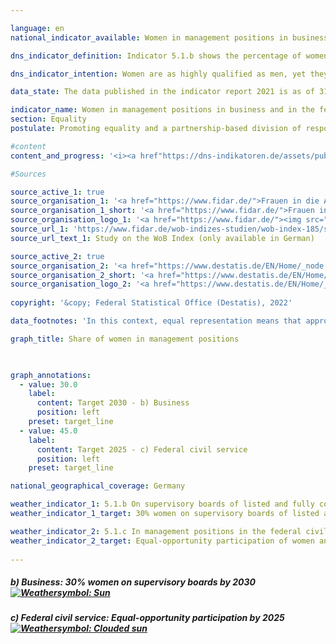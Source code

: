 ```yaml
---

language: en    
national_indicator_available: Women in management positions in business and in the federal civil service    

dns_indicator_definition: Indicator 5.1.b shows the percentage of women on supervisory boards of listed and fully co-determined companies. Indicator 5.1.c shows the percentage of women in management positions in the federal civil service.    

dns_indicator_intention: Women are as highly qualified as men, yet they are they are under-represented in management positions in German business, particularly at senior management level. The same applies to the percentage of women in management positions in the federal civil service. For this reason, the share of women on supervisory boards of listed and fully co-determined companies is to be increased to 30% by 2030. Under the bill for a Second Gender Equality (Management Positions) Act, which the Cabinet adopted on 6 January 2021, equal representation of women and men in management positions in the civil service is to be achieved by 2025. This will fulfil one of the commitments made in the coalition agreement of 2018.    

data_state: The data published in the indicator report 2021 is as of 31.12.2020. The data shown on the DNS-Online-Platform is updated regularly, so that more current data may be available online than published in the indicator report 2021.    

indicator_name: Women in management positions in business and in the federal civil service    
section: Equality    
postulate: Promoting equality and a partnership-based division of responsibilities    

#content     
content_and_progress: '<i><a href"https://dns-indikatoren.de/assets/publications/reports/en/2021.pdf">Text from the Indicator Report 2021 </a></i><br><b><i>Percentage of women on supervisory boards of listed and fully co-determined companies</i></b><br>The indicator records the percentage of women on the supervisory boards of joint-stock companies and partnerships limited by shares with more than 2,000 employees plus European companies (SEs) and listed companies with full co-determination. The data basis for the indicator comprises the publications of listed and fully co-determined companies, which are analysed by the Frauen in die Aufsichtsräte (Women on Board) association and published in the form of a WOB index.<br>In January 2020, women’s share of positions on the supervisory boards of these companies came to about 35.2%. In January 2015, it was still only 21.3%. The target of 30% was reached in 2018, which was twelve years in advance of the deadline set in the German Sustainable Development Strategy. The Gender Equality (Management Positions) Act prescribed that, in cases where elections were held for positions on the supervisory boards of the companies defined above in or after 2016, at least 30% of the seats on those boards must be occupied by women, and so compliance with the Act could be expected to yield this increase.<br>Given the definition used for the indicator, most of the businesses in Germany and the majority of management positions in the private sector are not taken into account. At the present time, the reported and analysed data relate to a group of 105 companies. The positions on supervisory boards that the WOB association has examined to date, fewer than 1,600 in number, are but a small fraction of the total of 882,000 management positions in the private sector identified by the pay structure survey in 2018. The figures show clearly that focusing on the supervisory board of a company reveals only some of the management positions in that company.<br>According to the International Standard Classification of Occupations (ISCO), managers are all persons who plan, direct, coordinate and evaluate the overall activities of enterprises, governments and other organisations, or of organisational units within them, and formulate and review their policies, laws, rules and regulations. This definition includes the activities of supervisory boards. If the ISCO classification is used as a basis, 22% of the 882,000 management positions in businesses were held by women in 2018. This figure is reached by considering all businesses with at least one employee for whom compulsory social insurance contributions are payable, excluding entities in sector O – Public administration and defence; compulsory social security – and parts of sector P – Education. Compared with 2014, the year of the previous pay structure survey, this represents an increase of 1.2 percentage points.<br><b><i>Percentage of women in management positions in the federal civil service</i></b><br>The data basis for this indicator comprises the internal gender equality statistics collected by all offices of the federal government pursuant to the Federal Gender Equality Act. Since 2015, these statistics have been compiled every second year, updated to 30 June, by the Federal Statistical Office on behalf of the Federal Ministry for Family Affairs, Senior Citizens, Women and Youth. Before then they were compiled annually.<br>In 2019, according to preliminary data, the proportion of women in management positions in the federal civil service was about 37.6%. In 2000, the indicator value was 19.5%. This represents a 92.8% increase in the proportion of women since 2000. If the trend of the last five years were maintained, the target of virtual numerical equality in management positions in the federal civil service by 2025 would be narrowly missed.<br>The indicator is focused on the employees in management positions in all departments of the federal government. Their number includes all persons employed on a full-time or part-time basis as well as those who have been given leave of absence on grounds of family or c'    

#Sources    

source_active_1: true
source_organisation_1: '<a href="https://www.fidar.de/">Frauen in die Aufsichtsräte e.V.</a>'
source_organisation_1_short: '<a href="https://www.fidar.de/">Frauen in die Aufsichtsräte e.V.</a>'
source_organisation_logo_1: '<a href="https://www.fidar.de/"><img src="ttps://g205sdgs.github.io/sdg-indicators/public/logosEn/fidar.png" alt="Frauen in die Aufsichtsräte e.V." title=" Click here to visit the homepage of the organizationFrauen in die Aufsichtsräte e.V." style="height:60px; width:148px; border: transparent"/></a>'
source_url_1: 'https://www.fidar.de/wob-indizes-studien/wob-index-185/studie-zum-wob-index-185.html'
source_url_text_1: Study on the WoB Index (only available in German)

source_active_2: true
source_organisation_2: '<a href="https://www.destatis.de/EN/Home/_node.html">Federal Statistical Office</a>'
source_organisation_2_short: '<a href="https://www.destatis.de/EN/Home/_node.html">Federal Statistical Office</a>'
source_organisation_logo_2: '<a href="https://www.destatis.de/EN/Home/_node.html"><img src="ttps://g205sdgs.github.io/sdg-indicators/public/logosEn/destatis.png" alt="Federal Statistical Office" title=" Click here to visit the homepage of the organizationFederal Statistical Office" style="height:60px; width:148px; border: transparent"/></a>'
    
copyright: '&copy; Federal Statistical Office (Destatis), 2022'    

data_footnotes: 'In this context, equal representation means that approximately numerical equality is targeted.<br>• Women on supervisory boards: figures as at January each year.<br>• Women in management positions in the federal civil service: figures as at 30 June each year.<br>• 2021 provisional data.'    

graph_title: Share of women in management positions    

    

graph_annotations:
  - value: 30.0
    label:
      content: Target 2030 - b) Business
      position: left
    preset: target_line
  - value: 45.0
    label:
      content: Target 2025 - c) Federal civil service
      position: left
    preset: target_line    

national_geographical_coverage: Germany    

weather_indicator_1: 5.1.b On supervisory boards of listed and fully co-determined companies
weather_indicator_1_target: 30% women on supervisory boards of listed and fully co-determined companies by 2030

weather_indicator_2: 5.1.c In management positions in the federal civil service
weather_indicator_2_target: Equal-opportunity participation of women and men in civil service management positions by 2025
    
---
```



<div>
  <div class="my-header">
    <h5>b) Business: 30% women on supervisory boards by 2030
      <a href="https://dnsUpgradeEnvironment.github.io/dns-indicators/en/status"><img src="https://g205sdgs.github.io/sdg-indicators/public/Wettersymbole/Sonne.png" title="If the trend continues, the target value would be reached or missed by less than 5% of the difference between the target value and the current value." alt="Weathersymbol: Sun"/>
      </a>
    </h5>
  </div>
  <div class="my-header-note">
  </div>
</div>
<div>
  <div class="my-header">
    <h5>c) Federal civil service: Equal-opportunity participation by 2025
      <a href="https://dnsUpgradeEnvironment.github.io/dns-indicators/en/status"><img src="https://g205sdgs.github.io/sdg-indicators/public/Wettersymbole/Leicht bewölkt.png" title="If the development continues, the target would probably be missed by at least 5%, but by a maximum of 20% of the difference between the target value and the current value." alt="Weathersymbol: Clouded sun"/>
      </a>
    </h5>
  </div>
  <div class="my-header-note">
  </div>
</div>